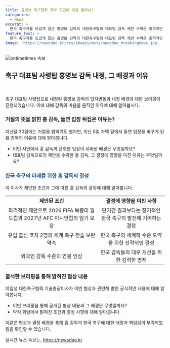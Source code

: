 ```yaml
---
title: 홍명보 축구협회 계약 조건에 마음 돌리나?
categories:
  - News
excerpt: >
  한국 축구계를 뜨겁게 달군 홍명보 감독의 대한축구협회 대표팀 감독 제안 수락은 충격적인 소식으로 전해졌습니다. 홍 감독은 강력한 거절 의사를 밝힌 뒤 돌연 대표팀 감독직을 수락했는데, 이는 대한축구의 당면 과제로 인한 결정일 것으로 보입니다. 또한, 홍 감독은 외국 감독들과의 연봉 격차를 극복하고 책임감을 느끼며 한국 축구를 위해 헌신하고자 했습니다. 그의 지도력과 경험을 바탕으로 한국 대표팀과 연령별 팀 간의 연계성을 확보하고 축구 현장을 선도할 것으로 기대됩니다.
feature_text: >
  한국 축구계를 뜨겁게 달군 홍명보 감독의 대한축구협회 대표팀 감독 제안 수락은 충격적인 소식으로 전해졌습니다. 홍 감독은 강력한 거절 의사를 밝힌 뒤 돌연 대표팀 감독직을 수락했는데, 이는 대한축구의 당면 과제로 인한 결정일 것으로 보입니다. 또한, 홍 감독은 외국 감독들과의 연봉 격차를 극복하고 책임감을 느끼며 한국 축구를 위해 헌신하고자 했습니다. 그의 지도력과 경험을 바탕으로 한국 대표팀과 연령별 팀 간의 연계성을 확보하고 축구 현장을 선도할 것으로 기대됩니다.
image: 'https://newsdao.kr/res/images/meta/newsdao_breakingnews.jpg'
---
```


<p><img src="https://newsdao.kr/res/images/meta/newsdao_breakingnews.jpg" alt="ontimetimes 속보" /></p>

<h2 data-ke-size="size26">축구 대표팀 사령탑 홍명보 감독 내정, 그 배경과 이유</h2>

<p data-ke-size="size16">&nbsp;</p>

<p>축구 대표팀 사령탑으로 내정된 홍명보 감독의 입지변동과 내정 배경에 대한 브리핑이 진행되었습니다. 이에 대해 감독의 마음을 움직인 이유에 대해 알아봅시다.</p>

<h3 data-ke-size="size22">거절의 뜻을 밝힌 홍 감독, 돌연 입장 뒤집은 이유는?</h3>

<p data-ke-size="size16">지난달 30일에는 거절을 밝히기도 했지만, 지난 5일 자택 앞에서 돌연 입장을 바꾸게 된 홍 감독의 이유에 대해 알아봅니다.</p>

<ul>
  <li>이번 사안에서 홍 감독의 단호한 입장이 뒤바뀐 배경은 무엇일까요?</li>
  <li>대표팀 감독으로의 제안을 수락한 홍 감독, 그 결정에 영향을 미친 이유는 무엇일까요?</li>
</ul>

<h3 data-ke-size="size22"><b><span style="color: #1a5490;">한국 축구의 미래를 위한 홍 감독의 결정</span></b></h3>

<p data-ke-size="size16">이 이사가 제안한 조건과 그에 따른 홍 감독의 결정에 대해 알아봅니다.</p>

<table>
  <tr>
    <td style="text-align: center; height: 17px;"><b>제안된 조건</b></td>
    <td style="text-align: center; height: 17px;"><b>결정에 영향을 미친 사항</b></td>
  </tr>
  <tr>
    <td style="text-align: center; height: 17px;">파격적인 제안으로 2026 FIFA 북중미 월드컵과 2027년 AFC 아시안컵의 임기 보장</td>
    <td style="text-align: center; height: 17px;">단기간 결과보다는 장기적인 한국 축구의 발전에 기여하는 결정</td>
  </tr>
  <tr>
    <td style="text-align: center; height: 17px;">유럽 출신 코치 2명의 세계 축구 전술 보완 약속</td>
    <td style="text-align: center; height: 17px;">한국 축구의 세계적 수준 도약을 위한 전략적인 결정</td>
  </tr>
  <tr>
    <td style="text-align: center; height: 17px;">외국인 감독 수준의 연봉 인상</td>
    <td style="text-align: center; height: 17px;">한국 감독들의 대우 개선을 위한 강력한 명제</td>
  </tr>
</table>

<h3 data-ke-size="size22">출석한 브리핑을 통해 밝혀진 협상 내용</h3>

<p data-ke-size="size16">이임생 대한축구협회 기술총괄이사가 이번 협상과 관련해 밝힌 공식적인 내용에 대해 알아봅니다.</p>

<ul>
  <li>이번 브리핑을 통해 공개된 협상 내용과 그 배경은 무엇일까요?</li>
  <li>약식 회담에서 밝혀진 조건과 결정 사항에 대해 알아봅니다.</li>
</ul>

<p>이같은 협상과 결정 배경을 통해 홍 감독의 한국 축구에 대한 애정과 책임감이 부각되었음을 확인할 수 있습니다.</p>
실시간 뉴스 속보는, <a href="https://newsdao.kr" rel="dofollow">https://newsdao.kr</a>


